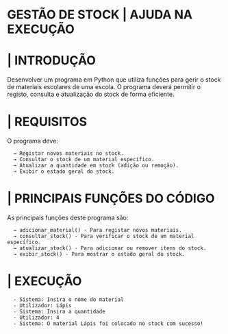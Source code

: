 <h1>GESTÃO DE STOCK | AJUDA NA EXECUÇÃO</h1>

<h1> | INTRODUÇÃO  </h1>
<p> Desenvolver um programa em Python que utiliza funções para gerir o stock de materiais escolares de uma escola. O programa deverá permitir o registo, consulta e atualização do stock de forma eficiente.
<h1> | REQUISITOS </h1>

<p>   O programa deve: </p>
      
      → Registar novos materiais no stock.
      → Consultar o stock de um material específico.
      → Atualizar a quantidade em stock (adição ou remoção).
      → Exibir o estado geral do stock.

<h1> | PRINCIPAIS FUNÇÕES DO CÓDIGO </h1>

<p>As principais funções deste programa são: </p>
      
      → adicionar_material() - Para registar novos materiais.
      → consultar_stock() - Para verificar o stock de um material específico.
      → atualizar_stock() - Para adicionar ou remover itens do stock.
      → exibir_stock() - Para mostrar o estado geral do stock.

<h1> | EXECUÇÃO </h1>
      
      - Sistema: Insira o nome do material
      - Utilizador: Lápis
      - Sistema: Insira a quantidade
      - Utilizador: 4
      - Sistema: O material Lápis foi colocado no stock com sucesso!

